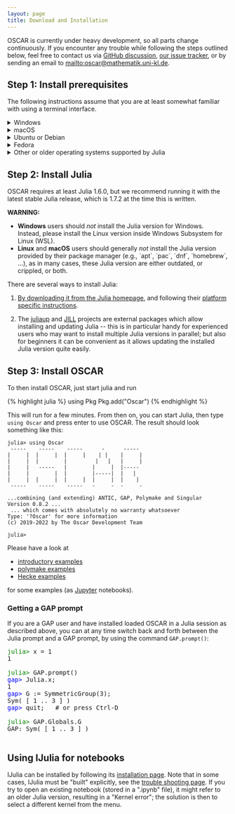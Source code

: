```yaml
---
layout: page
title: Download and Installation
---
```


OSCAR is currently under heavy development, so all parts
change continuously. If you encounter any trouble while following
the steps outlined below, feel free to contact us via
[GitHub discussion](https://github.com/oscar-system/Oscar.jl/discussions),
[our issue tracker](https://github.com/oscar-system/Oscar.jl/issues),
or by sending an email to <mailto:oscar@mathematik.uni-kl.de>.


## Step 1: Install prerequisites

The following instructions assume that you are at least somewhat familiar with using a
terminal interface.

<div class="clickdesc">

<details>
<summary>
Windows
</summary>
We currently only support Windows 10 or newer using <a href="https://docs.microsoft.com/en-us/windows/wsl/install-win10">Windows Subsystem for Linux (WSL)</a>.
<ol>
<li>Search for "Turn Windows features on or off"</li>
<li>On the left panel, select "Turn Windows features on or off"</li>
<li>Select "Windows subsystem for Linux" and press "Ok"</li>
<li>Click "Restart the PC"</li>
<li>Click the Windows store icon (shopping bag)</li>
<li>Search for "Ubuntu" in the store - it's free!</li>
<li>Select "Ubuntu" and "Get" the app</li>
<li>Click "Launch" and follow the prompts</li>
</ol>
<p>
You can now follow the instructions for <em><a href="#install-ubuntu">Ubuntu</a></em>.
</p>
<p>
To start bash in a later session, just search for <q>bash</q>.
</p>
</details>

<details>
<summary>
macOS
</summary>
If you are using macOS 10.12 or newer, you need to install the Xcode command
line tools, as explained in the following instructions.
<ol>
<li>Launch a Terminal and copy and paste the command <code>xcode-select --install</code>, then press enter.</li>
<li>A window will appear asking you: <q>The xcode-select command requires
the command line developer tools. Would you like to install the tools
now?</q>. Confirm this by clicking <q>Install</q>.</li>
<li>Wait for this to complete; it needs to download about 130 MB of data.</li>
<li>You can verify that everything worked verifying the
<code>/Library/Developer/CommandLineTools/usr/bin/</code> exists and
contains executables such as <code>clang</code> and <code>clang++</code>,
the C and C++ compiler.</li>
</ol>
</details>

<details id="install-ubuntu">
<summary>
Ubuntu or Debian
</summary>
If you are using Ubuntu 18.04 "Bionic" or newer, or Debian 10 "Buster" or newer, proceed as follows:
Enter these commands into a terminal (this will prompt for your password
and requires that you have permissions to administer your computer).
{% highlight bash %}
sudo apt-get update
sudo apt-get install build-essential
{% endhighlight %}
</details>

<details>
<summary>
Fedora
</summary>
If you are using Fedora 28 or newer,
enter the following commands into a terminal (this will prompt for your password
and requires that you have permissions to administer your computer).
{% highlight bash %}
sudo dnf install gcc-c++ make
{% endhighlight %}
</details>

<details>
<summary>
Other or older operating systems supported by Julia
</summary>
We do not provided official support for other such systems at this time. But
if you wish to try anyway, you will need to install at least GNU make, and a
fairly recent C++ compiler supporting the C++17 standard.
Suitable compilers include
<ul>
<li>GNU C/C++ compiler (gcc) version 7 or newer,</li>
<li>Clang C/C++ compiler version 5 or newer,</li>
<li>Intel C/C++ Compiler (icc) version 19.0 or newer.</li>
</ul>
</details>

</div>

## Step 2: Install Julia

OSCAR requires at least Julia 1.6.0, but we recommend running it with the latest stable Julia release,
which is 1.7.2 at the time this is written.

<div class="message">
   <strong>WARNING:</strong>
   <ul>
   <li>
   <strong>Windows</strong> users should <em>not</em> install the Julia version for Windows.
   Instead, please install the Linux version inside Windows Subsystem for Linux (WSL).
   </li>
   <li>
   <strong>Linux</strong> and <strong>macOS</strong> users should generally <em>not</em> install the Julia version
   provided by their package manager (e.g., `apt`, `pac`, `dnf`, `homebrew`, ...), as in many cases,
   these Julia version are either outdated, or crippled, or both.
   </li>
   </ul>
</div>


There are several ways to install Julia:

1. [By downloading it from the Julia homepage](https://julialang.org/downloads/),
and following their [platform specific instructions](https://julialang.org/downloads/platform/).

2. The [juliaup](https://github.com/JuliaLang/juliaup) and
   [JILL](https://github.com/johnnychen94/jill.py) projects are
   external packages which allow installing and updating Julia -- this is
   in particular handy for experienced users who may want to install
   multiple Julia versions in parallel; but also for beginners it can be
   convenient as it allows updating the installed Julia version quite
   easily.

## Step 3: Install OSCAR

To then install OSCAR, just start julia and run

{% highlight julia %}
using Pkg
Pkg.add("Oscar")
{% endhighlight %}

This will run for a few minutes. From then on, you can start Julia, then type `using Oscar`
and press enter to use OSCAR. The result should look something like this:

```
julia> using Oscar
 -----    -----    -----      -      -----
|     |  |     |  |     |    | |    |     |
|     |  |        |         |   |   |     |
|     |   -----   |        |     |  |-----
|     |        |  |        |-----|  |   |
|     |  |     |  |     |  |     |  |    |
 -----    -----    -----   -     -  -     -

...combining (and extending) ANTIC, GAP, Polymake and Singular
Version 0.8.2 ...
 ... which comes with absolutely no warranty whatsoever
Type: '?Oscar' for more information
(c) 2019-2022 by The Oscar Development Team

julia>
```

Please have a look at

  - [introductory examples](https://oscar.computeralgebra.de/example/)
  - [polymake examples](https://github.com/micjoswig/oscar-notebooks)
  - [Hecke examples](https://github.com/thofma/HeckeTutorials.jl)

for some examples (as [Jupyter](https://jupyter.org/) notebooks).


### Getting a GAP prompt

If you are a GAP user and have installed loaded OSCAR in a Julia session as
described above, you can at any time switch back and forth between the Julia prompt
and a GAP prompt, by using the command `GAP.prompt()`:

<pre>
<span style="color: green">julia></span> x = 1
1

<span style="color: green">julia></span> GAP.prompt()
<span style="color: blue">gap></span> Julia.x;
1
<span style="color: blue">gap></span> G := SymmetricGroup(3);
Sym( [ 1 .. 3 ] )
<span style="color: blue">gap></span> quit;   # or press Ctrl-D

<span style="color: green">julia></span> GAP.Globals.G
GAP: Sym( [ 1 .. 3 ] )

</pre>



## Using IJulia for notebooks

IJulia can be installed by following its
[installation page](https://julialang.github.io/IJulia.jl/stable/manual/installation/).
Note that in some cases, IJulia must be "built" explicitly, see
the [trouble shooting page](https://julialang.github.io/IJulia.jl/stable/manual/troubleshooting/).
If you try to open an existing notebook (stored in a ".ipynb" file), it might refer to an
older Julia version, resulting in a "Kernel error"; the solution is then to select
a different kernel from the menu.
